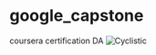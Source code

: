 # google_capstone
coursera certification DA
![Cyclistic](google_capstone/case_study_1/cyclistic.png)
